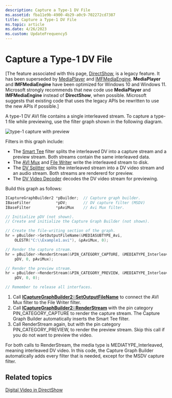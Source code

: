 ```yaml
---
description: Capture a Type-1 DV File
ms.assetid: fba11e9b-4900-4b29-a0c9-702272cd7387
title: Capture a Type-1 DV File
ms.topic: article
ms.date: 4/26/2023
ms.custom: UpdateFrequency5
---
```


# Capture a Type-1 DV File

\[The feature associated with this page, [DirectShow](/windows/win32/directshow/directshow), is a legacy feature. It has been superseded by [MediaPlayer](/uwp/api/Windows.Media.Playback.MediaPlayer) and [IMFMediaEngine](/windows/win32/api/mfmediaengine/nn-mfmediaengine-imfmediaengine). **MediaPlayer** and **IMFMediaEngine** have been optimized for Windows 10 and Windows 11. Microsoft strongly recommends that new code use **MediaPlayer** and **IMFMediaEngine** instead of **DirectShow**, when possible. Microsoft suggests that existing code that uses the legacy APIs be rewritten to use the new APIs if possible.\]

A type-1 DV AVI file contains a single interleaved stream. To capture a type-1 file while previewing, use the filter graph shown in the following diagram.

![type-1 capture with preview](images/dv1-cap.png)

Filters in this graph include:

-   The [Smart Tee](smart-tee-filter.md) filter splits the interleaved DV into a capture stream and a preview stream. Both streams contain the same interleaved data.
-   The [AVI Mux](avi-mux-filter.md) and [File Writer](file-writer-filter.md) write the interleaved stream to disk.
-   The [DV Splitter](dv-splitter-filter.md) splits the interleaved stream into a DV video stream and an audio stream. Both streams are rendererd for preview.
-   The [DV Video Decoder](dv-video-decoder-filter.md) decodes the DV video stream for previewing.

Build this graph as follows:


```C++
ICaptureGraphBuilder2 *pBuilder;  // Capture graph builder.
IBaseFilter           *pDV;       // DV capture filter (MSDV)
IBaseFilter           *pAviMux    // Avi Mux filter.

// Initialize pDV (not shown). 
// Create and initialize the Capture Graph Builder (not shown).

// Create the file-writing section of the graph.
hr = pBuilder->SetOutputFileName(&MEDIASUBTYPE_Avi, 
    OLESTR("C:\\Example1.avi"), &pAviMux, 0);

// Render the capture stream.
hr = pBuilder->RenderStream(&PIN_CATEGORY_CAPTURE, &MEDIATYPE_Interleaved, 
    pDV, 0, pAviMux);

// Render the preview stream.
hr = pBuilder->RenderStream(&PIN_CATEGORY_PREVIEW, &MEDIATYPE_Interleaved,
    pDV, 0, 0);

// Remember to release all interfaces.
```



1.  Call [**ICaptureGraphBuilder2::SetOutputFileName**](/windows/desktop/api/Strmif/nf-strmif-icapturegraphbuilder2-setoutputfilename) to connect the AVI Mux filter to the File Writer filter.
2.  Call [**ICaptureGraphBuilder2::RenderStream**](/windows/desktop/api/Strmif/nf-strmif-icapturegraphbuilder2-renderstream) with the pin category PIN\_CATEGORY\_CAPTURE to render the capture stream. The Capture Graph Builder automatically inserts the Smart Tee filter.
3.  Call RenderStream again, but with the pin category PIN\_CATEGORY\_PREVIEW, to render the preview stream. Skip this call if you do not want to preview the video.

For both calls to RenderStream, the media type is MEDIATYPE\_Interleaved, meaning interleaved DV video. In this code, the Capture Graph Builder automatically adds every filter that is needed, except for the MSDV capture filter.

## Related topics

<dl> <dt>

[Digital Video in DirectShow](digital-video-in-directshow.md)
</dt> </dl>

 

 



